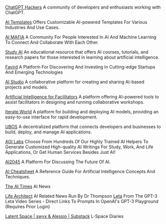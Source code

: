 
[ChatGPT Hackers](https://www.chatgpthackers.dev/)
A community of developers and enthusiasts working with ChatGPT.

[AI Templates](https://www.aitemplates.ai/)
Offers Customizable AI-powered Templates For Various Industries And Use Cases.

[AI MAFIA](https://aimafia.club/)
A Community For People Interested In AI And Machine Learning To Connect And Collaborate With Each Other.

[Study AI](https://www.studyai.info/)
An educational resource that offers AI courses, tutorials, and research papers for those interested in learning about artificial intelligence.

[Favird](https://favird.com/)
A Platform For Discovering And Investing In Cutting-edge Startups And Emerging Technologies

[AI Studio](https://aistud.io/)
A collaborative platform for creating and sharing AI-based projects and models.

[Artificial Intelligence for Facilitators](https://about.stormz.me/en/ai/)
A platform offering AI-powered tools to assist facilitators in designing and running collaborative workshops.

[Iterate.World](https://iterate.world/)
A platform for building and deploying AI models, providing an easy-to-use interface for rapid development.

[UBOS](https://ubos.tech/)
A decentralized platform that connects developers and businesses to build, deploy, and manage AI applications.

[AGI Labs](https://agilabs.org/ai-helpers-home)
Choose From Hundreds Of Our Highly Trained AI Helpers To Generate Customized High-quality AI Writings For Study, Work, And Life Applications, Or Get Human Services Besides Just AI!

[AI2045](https://ai2045.com/)
A Platform For Discussing The Future Of AI.

[AI Cheatsheet](https://aicheatsheet.comuzi.xyz/)
A Reference Guide For Artificial Intelligence Concepts And Techniques.

[The AI Times](https://aitimespage.com/ai)
AI News

[Life Architect](https://lifearchitect.ai/)
AI Related News Run By Dr Thompson
[Leta](https://lifearchitect.ai/leta/)
From The GPT-3 Leta Video Series - Direct Links To Prompts In OpenAI's GPT-3 Playground (Requires Prior Login)

[Latent Space | swyx & Alessio | Substack](https://www.latent.space/)
L-Space Diaries
